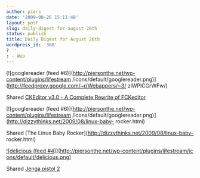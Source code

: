 ```yaml
---
author: piers
date: '2009-08-26 15:11:48'
layout: post
slug: daily-digest-for-august-26th
status: publish
title: Daily Digest for August 26th
wordpress_id: '388'
? ''
: - Web
---
```


[![googlereader (feed #6)](http://piersonthe.net/wp-content/plugins/lifestream
/icons/default/googlereader.png)](http://feedproxy.google.com/~r/Webappers/~3/
zlWPlCGrWFw/)

Shared [CKEditor v3.0 - A Complete Rewrite of
FCKeditor](http://feedproxy.google.com/~r/Webappers/~3/zlWPlCGrWFw/)

[![googlereader (feed #6)](http://piersonthe.net/wp-content/plugins/lifestream
/icons/default/googlereader.png)](http://dizzythinks.net/2009/08/linux-baby-
rocker.html)

Shared [The Linux Baby Rocker](http://dizzythinks.net/2009/08/linux-baby-
rocker.html)

[![delicious (feed #4)](http://piersonthe.net/wp-content/plugins/lifestream/ic
ons/default/delicious.png)](http://woodgears.ca/jenga_pistol/index.html)

Shared [Jenga pistol 2](http://woodgears.ca/jenga_pistol/index.html)

